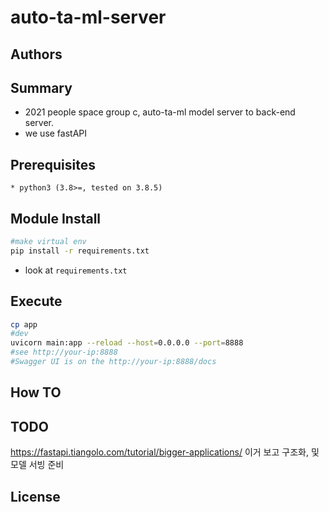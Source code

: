 # auto-ta-ml-server
## Authors
## Summary
* 2021 people space group c, auto-ta-ml model server to back-end server.
* we use fastAPI
## Prerequisites
    * python3 (3.8>=, tested on 3.8.5)
## Module Install
```sh
#make virtual env
pip install -r requirements.txt
```
* look at `requirements.txt`
## Execute
```sh
cp app
#dev
uvicorn main:app --reload --host=0.0.0.0 --port=8888
#see http://your-ip:8888
#Swagger UI is on the http://your-ip:8888/docs
```
## How TO

## TODO
https://fastapi.tiangolo.com/tutorial/bigger-applications/
이거 보고 구조화, 및 모델 서빙 준비
## License
